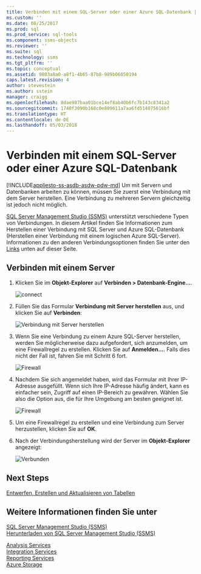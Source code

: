```yaml
---
title: Verbinden mit einem SQL-Server oder einer Azure SQL-Datenbank | Microsoft-Dokumentation
ms.custom: ''
ms.date: 08/25/2017
ms.prod: sql
ms.prod_service: sql-tools
ms.component: ssms-objects
ms.reviewer: ''
ms.suite: sql
ms.technology: ssms
ms.tgt_pltfrm: ''
ms.topic: conceptual
ms.assetid: 9803a8a0-a8f1-4b65-87b8-989b06850194
caps.latest.revision: 4
author: stevestein
ms.author: sstein
manager: craigg
ms.openlocfilehash: 8dae987baa01bce14ef8ab40b6fc7b143c8341a2
ms.sourcegitcommit: 1740f3090b168c0e809611a7aa6fd514075616bf
ms.translationtype: HT
ms.contentlocale: de-DE
ms.lasthandoff: 05/03/2018
---
```

# <a name="connect-to-a-sql-server-or-azure-sql-database"></a>Verbinden mit einem SQL-Server oder einer Azure SQL-Datenbank
[!INCLUDE[appliesto-ss-asdb-asdw-pdw-md](../../includes/appliesto-ss-asdb-asdw-pdw-md.md)]
Um mit Servern und Datenbanken arbeiten zu können, müssen Sie zuerst eine Verbindung mit dem Server herstellen. Eine Verbindung zu mehreren Servern gleichzeitig ist jedoch nicht möglich.

[SQL Server Management Studio (SSMS)](../download-sql-server-management-studio-ssms.md) unterstützt verschiedene Typen von Verbindungen. In diesem Artikel finden Sie Informationen zum Herstellen einer Verbindung mit SQL Server und Azure SQL-Datenbank (Herstellen einer Verbindung mit einem logischen Azure SQL-Server). Informationen zu den anderen Verbindungsoptionen finden Sie unter den [Links](#see-also) unten auf dieser Seite.
  
## <a name="connecting-to-a-server"></a>Verbinden mit einem Server  

1. Klicken Sie im **Objekt-Explorer** auf **Verbinden &gt; Datenbank-Engine…**.

   ![connect](../media/connect-to-server/connect-db-engine.png)

1. Füllen Sie das Formular **Verbindung mit Server herstellen** aus, und klicken Sie auf **Verbinden**:

   ![Verbindung mit Server herstellen](../media/connect-to-server/connect.png)

1. Wenn Sie eine Verbindung zu einem Azure SQL-Server herstellen, werden Sie möglicherweise dazu aufgefordert, sich anzumelden, um eine Firewallregel zu erstellen. Klicken Sie auf **Anmelden…**. Falls dies nicht der Fall ist, fahren Sie mit Schritt 6 fort.

   ![Firewall](../media/connect-to-server/firewall-rule-sign-in.png)

1. Nachdem Sie sich angemeldet haben, wird das Formular mit Ihrer IP-Adresse ausgefüllt. Wenn sich Ihre IP-Adresse häufig ändert, kann es einfacher sein, Zugriff auf einen IP-Bereich zu gewähren. Wählen Sie also die Option aus, die für Ihre Umgebung am besten geeignet ist. 

   ![Firewall](../media/connect-to-server/new-firewall-rule.png)

1. Um eine Firewallregel zu erstellen und eine Verbindung zum Server herzustellen, klicken Sie auf **OK**.

1. Nach der Verbindungsherstellung wird der Server im **Objekt-Explorer** angezeigt:

   ![Verbunden](../media/connect-to-server/connected.png)

## <a name="next-steps"></a>Next Steps

[Entwerfen, Erstellen und Aktualisieren von Tabellen](../visual-db-tools/design-tables-visual-database-tools.md)

## <a name="see-also"></a>Weitere Informationen finden Sie unter

[SQL Server Management Studio (SSMS)](../sql-server-management-studio-ssms.md)  
[Herunterladen von SQL Server Management Studio (SSMS)](../download-sql-server-management-studio-ssms.md)

[Analysis Services](https://docs.microsoft.com/sql/analysis-services/instances/connect-to-analysis-services)  
[Integration Services](https://docs.microsoft.com/sql/integration-services/sql-server-integration-services)  
[Reporting Services](https://docs.microsoft.com/sql/reporting-services/tools/connect-to-a-report-server-in-management-studio)  
[Azure Storage](../f1-help/connect-to-microsoft-azure-storage.md)  
